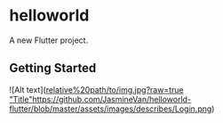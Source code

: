 # helloworld

A new Flutter project.

## Getting Started

![Alt text]([relative%20path/to/img.jpg?raw=true "Title"](https://github.com/JasmineVan/helloworld-flutter/blob/master/assets/images/describes/Login.png)https://github.com/JasmineVan/helloworld-flutter/blob/master/assets/images/describes/Login.png)
